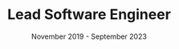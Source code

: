 ---
title: Lead Software Engineer
company: Exuus Ltd
link: [["Exuus", "https://exuus.com"]]
date: November 2019 - September 2023
order: 2

description:
  - I led the development of Save Plus
  - Contributed to Save Mobile application development using React Native
  - Maintained the Save Pay, a payment gateway that facilitates the transaction processing for Save and Save Plus users and added Visa, MasterCard and Paypal payment channels.

---